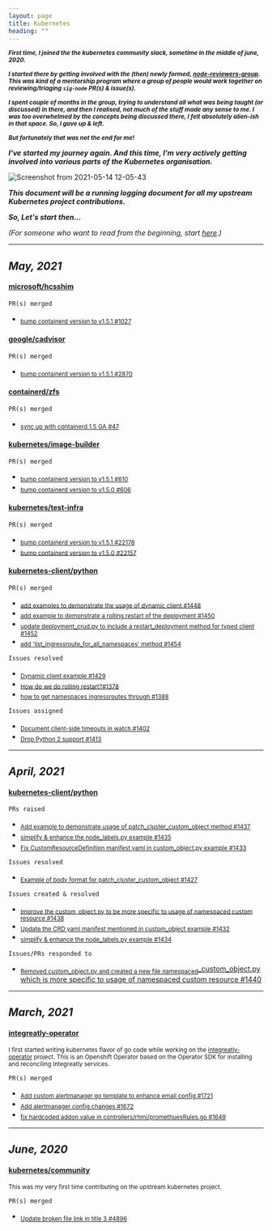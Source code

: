 ```yaml
---
layout: page
title: Kubernetes
heading: ""
---
```


<sub>***First time, I joined the the kubernetes community slack, sometime in the middle of june, 2020.***</sub>

<sub>***I started there by getting involved with the (then) newly formed, [node-reviewers-group](https://www.psaggu.com/kubernetes-mentorship/2020/07/30/node-reviewer-group-tasks.html). This was kind of a mentorship program where a group of people would work together on reviewing/triaging `sig-node` PR(s) & issue(s).***</sub>

<sub>***I spent couple of months in the group, trying to understand all what was being taught (or discussed) in there, and then I realised, not much of the stuff made  any sense to me. I was too overwhelmed by the concepts being discussed there, I felt absolutely alien-ish in that space. So, I gave up & left.***</sub>

<sub>***But fortunately that was not the end for me!***</sub>

***I've started my journey again. And this time, I'm very actively getting involved into various parts of the Kubernetes organisation.***


![Screenshot from 2021-05-14 12-05-43](https://user-images.githubusercontent.com/30499743/118231546-f30ca980-b4ac-11eb-9fd8-2d90e6d9e51e.png)


***This document will be a running logging document for all my upstream Kubernetes project contributions.***

***So, Let's start then...***


*(For someone who want to read from the beginning, start [here](https://www.psaggu.com/kubernetes.html#june-2020).)*

---

## *May, 2021*

#### **[microsoft/hcsshim](https://github.com/microsoft/hcsshim)**

`PR(s) merged`
- <sub>[bump containerd version to v1.5.1 #1027](https://github.com/microsoft/hcsshim/pull/1027#event-4745184459)</sub>


#### **[google/cadvisor](https://github.com/google/cadvisor/)**

`PR(s) merged`  
- <sub>[bump containerd version to v1.5.1 #2870](https://github.com/google/cadvisor/pull/2870)</sub>

#### **[containerd/zfs](https://github.com/containerd/zfs/)**

`PR(s) merged`
- <sub>[sync up with containerd 1.5 GA #47](https://github.com/containerd/zfs/pull/47)</sub>

#### **[kubernetes/image-builder](https://github.com/kubernetes-sigs/image-builder)**

`PR(s) merged`
- <sub>[bump containerd version to v1.5.1 #610](https://github.com/kubernetes-sigs/image-builder/pull/610)</sub>
- <sub>[bump containerd version to v1.5.0 #606](https://github.com/kubernetes-sigs/image-builder/pull/606)</sub>


#### **[kubernetes/test-infra](https://github.com/kubernetes/test-infra)**

`PR(s) merged`
- <sub>[bump containerd version to v1.5.1 #22178](https://github.com/kubernetes/test-infra/pull/22178)</sub>
- <sub>[bump containerd version to v1.5.0 #22157](https://github.com/kubernetes/test-infra/pull/22157)</sub>

#### **[ kubernetes-client/python ](https://github.com/kubernetes-client/python)**

`PR(s) merged`
- <sub>[add examples to demonstrate the usage of dynamic client #1448](https://github.com/kubernetes-client/python/pull/1448)</sub>
- <sub>[add example to demonstrate a rolling restart of the deployment #1450](https://github.com/kubernetes-client/python/pull/1450)</sub>
- <sub>[update deployment_crud.py to include a restart_deployment method for typed client #1452](https://github.com/kubernetes-client/python/pull/1452)</sub>
- <sub>[add 'list_ingressroute_for_all_namespaces' method #1454](https://github.com/kubernetes-client/python/pull/1454)</sub>

`Issues resolved`
- <sub>[Dynamic client example #1429](https://github.com/kubernetes-client/python/issues/1429)</sub>
- <sub>[How do we do rolling restart?#1378](https://github.com/kubernetes-client/python/issues/1378)</sub>
- <sub>[how to get namespaces ingressroutes through #1388](https://github.com/kubernetes-client/python/issues/1388)</sub>

`Issues assigned`
- <sub>[Document client-side timeouts in watch #1402](https://github.com/kubernetes-client/python/issues/1402)</sub>
- <sub>[Drop Python 2 support #1413](https://github.com/kubernetes-client/python/issues/1413)</sub>

---

## *April, 2021*

#### **[ kubernetes-client/python ](https://github.com/kubernetes-client/python)**

`PRs raised`
- <sub>[Add example to demonstrate usage of patch_cluster_custom_object method #1437](https://github.com/kubernetes-client/python/pull/1437)</sub>
- <sub>[simplify & enhance the node_labels.py example #1435](https://github.com/kubernetes-client/python/pull/1435)</sub>
- <sub>[Fix CustomResourceDefinition manifest yaml in custom_object.py example #1433 ](https://github.com/kubernetes-client/python/pull/1433)</sub>
    
`Issues resolved`
- <sub>[Example of body format for patch_cluster_custom_object #1427](https://github.com/kubernetes-client/python/issues/1427)</sub>

   
`Issues created & resolved`
- <sub>[Improve the custom_object.py to be more specific to usage of namespaced custom resource #1438](https://github.com/kubernetes-client/python/issues/1438)</sub>
- <sub>[Update the CRD yaml manifest mentioned in custom_object example #1432](https://github.com/kubernetes-client/python/issues/1432)</sub>
- <sub>[simplify & enhance the node_labels.py example #1434](https://github.com/kubernetes-client/python/issues/1434)</sub>

`Issues/PRs responded to`
- <sub>[Removed custom_object.py and created a new file namespaced</sub>_custom_object.py which is more specific to usage of namespaced custom resource #1440](https://github.com/kubernetes-client/python/pull/1440)

---

## *March, 2021*

#### **[integreatly-operator](https://github.com/integr8ly/integreatly-operator)**

<sub>I first started writing kubernetes flavor of go code while working on the [integreatly-operator](https://github.com/integr8ly/integreatly-operator) project. This is an Openshift Operator based on the Operator SDK for installing and reconciling Integreatly services.</sub>

`PR(s) merged`

- <sub>[Add custom alertmanager go template to enhance email config #1721](https://github.com/integr8ly/integreatly-operator/pull/1721)</sub>
- <sub>[Add alertmanager config changes #1672](https://github.com/integr8ly/integreatly-operator/pull/1672)</sub>
- <sub>[fix hardcoded addon value in controllers/rhmi/promethuesRules.go #1649](https://github.com/integr8ly/integreatly-operator/pull/1649)</sub>

---

## *June, 2020*

#### **[kubernetes/community](https://github.com/kubernetes/community/)**

<sub>This was my very first time contributing on the upstream kubernetes project.</sub>

`PR(s) merged`

- <sub>[Update broken file link in title 3 #4896](https://github.com/kubernetes/community/pull/4896)</sub>
